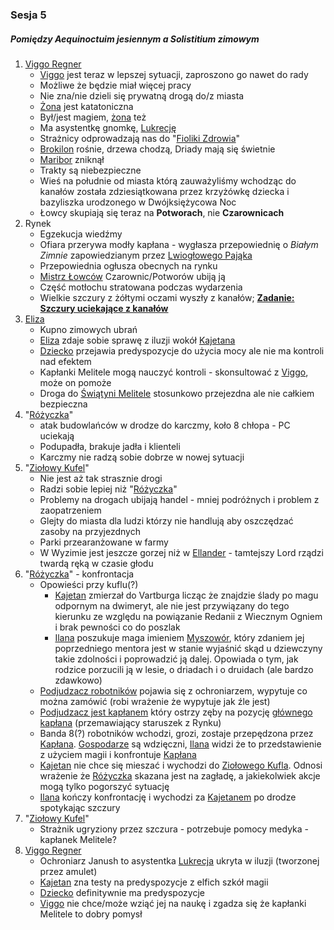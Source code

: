 ### Sesja 5
##### Pomiędzy Aequinoctuim jesiennym a Solistitium zimowym
1. [Viggo Regner](#p_viggo_regner)
	* [Viggo](#p_viggo_regner) jest teraz w lepszej sytuacji, zaproszono go nawet do rady
	* Możliwe że będzie miał więcej pracy
	* Nie zna/nie dzieli się prywatną drogą do/z miasta
	* [Żona](#p_pani_regner) jest katatoniczna
	* Był/jest magiem, [żona](#p_pani_regner) też
	* Ma asystentkę gnomkę, [Lukrecję](#p_lukrecja_schattenwort)
	* Strażnicy odprowadzają nas do "[Fioliki Zdrowia](#l_fiolka_zdrowia)"
	* [Brokilon](#l_brokilon) rośnie, drzewa chodzą, Driady mają się świetnie
	* [Maribor](#l_maribor) zniknął
	* Trakty są niebezpieczne
	* Wieś na południe od miasta którą zauważyliśmy wchodząc do kanałów została zdziesiątkowana przez krzyżówkę dziecka i bazyliszka urodzonego w Dwójksiężycowa Noc
	* Łowcy skupiają się teraz na **Potworach**, nie **Czarownicach**
2. Rynek
	* Egzekucja wiedźmy
	* Ofiara przerywa modły kapłana - wygłasza przepowiednię o _Białym Zimnie_ zapowiedzianym przez [Lwiogłowego Pająka](#r_lwioglowy_pajak)
	* Przepowiednia ogłusza obecnych na rynku
	* [Mistrz Łowców](#p_lord_myrton) Czarownic/Potworów ubiją ją
	* Część motłochu stratowana podczas wydarzenia
	* Wielkie szczury z żółtymi oczami wyszły z kanałów; **[Zadanie: Szczury uciekające z kanałów](#z_q6)**
3. [Eliza](#p_eliza)
	* Kupno zimowych ubrań
	* [Eliza](#p_eliza) zdaje sobie sprawę z iluzji wokół [Kajetana](#g_kajetan)
	* [Dziecko](#p_daria) przejawia predyspozycje do użycia mocy ale nie ma kontroli nad efektem
	* Kapłanki Melitele mogą nauczyć kontroli - skonsultować z [Viggo](#p_viggo_regner), może on pomoże    
	* Droga do [Świątyni Melitele](#l_smelitele) stosunkowo przejezdna ale nie całkiem bezpieczna
4. "[Różyczka](#l_rozyczka)"
	* atak budowlańców w drodze do karczmy, koło 8 chłopa - PC uciekają
	* Podupadła, brakuje jadła i klienteli
	* Karczmy nie radzą sobie dobrze w nowej sytuacji
5. "[Ziołowy Kufel](#l_ziolowy_kufelek)"
	* Nie jest aż tak strasznie drogi
	* Radzi sobie lepiej niż "[Różyczka](#l_rozyczka)"
	* Problemy na drogach ubijają handel - mniej podróżnych i problem z zaopatrzeniem
	* Glejty do miasta dla ludzi którzy nie handlują aby oszczędzać zasoby na przyjezdnych
	* Parki przearanżowane w farmy
	* W Wyzimie jest jeszcze gorzej niż w [Ellander](#l_m_ellander) - tamtejszy Lord rządzi twardą ręką w czasie głodu
6. "[Różyczka](#l_rozyczka)" - konfrontacja
	* Opowieści przy kuflu(?)
		* [Kajetan](#g_kajetan) zmierzał do Vartburga licząc że znajdzie ślady po magu odpornym na dwimeryt, ale nie jest przywiązany do tego kierunku ze względu na powiązanie Redanii z Wiecznym Ogniem i brak pewności co do poszlak
		* [Ilana](#g_ilana) poszukuje maga imieniem [Myszowór](#p_myszowor), który zdaniem jej poprzedniego mentora jest w stanie wyjaśnić skąd u dziewczyny takie zdolności i poprowadzić ją dalej. Opowiada o tym, jak rodzice porzucili ją w lesie, o driadach i o druidach (ale bardzo zdawkowo)
	* [Podjudzacz robotników](#p_mlody_kaplan) pojawia się z ochroniarzem, wypytuje co można zamówić (robi wrażenie że wypytuje jak źle jest)
	* [Podjudzacz jest kapłanem](#p_mlody_kaplan) który ostrzy zęby na pozycję [głównego kapłana](p_kaplan_matias) (przemawiający staruszek z Rynku)
	* Banda 8(?) robotników wchodzi, grozi, zostaje przepędzona przez [Kapłana](#p_mlody_kaplan). [Gospodarze](p_maria) są wdzięczni, [Ilana](#g_ilana) widzi że to przedstawienie z użyciem magii i konfrontuje [Kapłana](#p_mlody_kaplan)
	* [Kajetan](#g_kajetan) nie chce się mieszać i wychodzi do [Ziołowego Kufla](#l_ziolowy_kufelek). Odnosi wrażenie że [Różyczka](#l_rozyczka) skazana jest na zagładę, a jakiekolwiek akcje mogą tylko pogorszyć sytuację
	* [Ilana](#g_ilana) kończy konfrontację i wychodzi za [Kajetanem](#g_kajetan) po drodze spotykając szczury
7. "[Ziołowy Kufel](#l_ziolowy_kufelek)"
	* Strażnik ugryziony przez szczura - potrzebuje pomocy medyka - kapłanek Melitele?
8. [Viggo Regner](#p_viggo_regner)
	* Ochroniarz Janush to asystentka [Lukrecja](#p_lukrecja_schattenwort) ukryta w iluzji (tworzonej przez amulet)
	* [Kajetan](#g_kajetan) zna testy na predyspozycje z elfich szkół magii
	* [Dziecko](#p_daria) definitywnie ma predyspozycje
	* [Viggo](#p_viggo_regner) nie chce/może wziąć jej na naukę i zgadza się że kapłanki Melitele to dobry pomysł